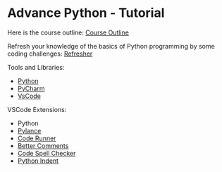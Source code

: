 # Advance Python - Tutorial

Here is the course outline:
[Course Outline](./course_outline/README.md)

Refresh your knowledge of the basics of Python programming by some coding challenges:
[Refresher](./refresher/README.md)

Tools and Libraries:

- [Python](https://www.python.org/)
- [PyCharm](https://www.jetbrains.com/pycharm/)
- [VsCode](https://code.visualstudio.com/)

VSCode Extensions:

- Python
- [Pylance](https://marketplace.visualstudio.com/items?itemName=ms-python.vscode-pylance)
- [Code Runner](https://marketplace.visualstudio.com/items?itemName=formulahendry.code-runner)
- [Better Comments](https://marketplace.visualstudio.com/items?itemName=aaron-bond.better-comments)
- [Code Spell Checker](https://marketplace.visualstudio.com/items?itemName=streetsidesoftware.code-spell-checker)
- [Python Indent](https://marketplace.visualstudio.com/items?itemName=KevinRose.vsc-python-indent)
